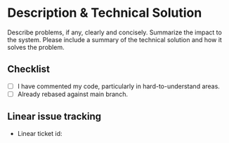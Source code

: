 # Description & Technical Solution

Describe problems, if any, clearly and concisely.
Summarize the impact to the system.
Please include a summary of the technical solution and how it solves the problem.

## Checklist

- [ ] I have commented my code, particularly in hard-to-understand areas.
- [ ] Already rebased against main branch.

## Linear issue tracking

- Linear ticket id:
